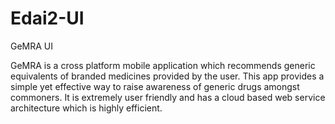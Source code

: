 # Edai2-UI
GeMRA UI

GeMRA is a cross platform mobile application which recommends generic equivalents of branded medicines provided by the user.
This app provides a simple yet effective way to raise awareness of generic drugs amongst commoners. 
It is extremely user friendly and has a cloud based web service architecture which is highly efficient.
